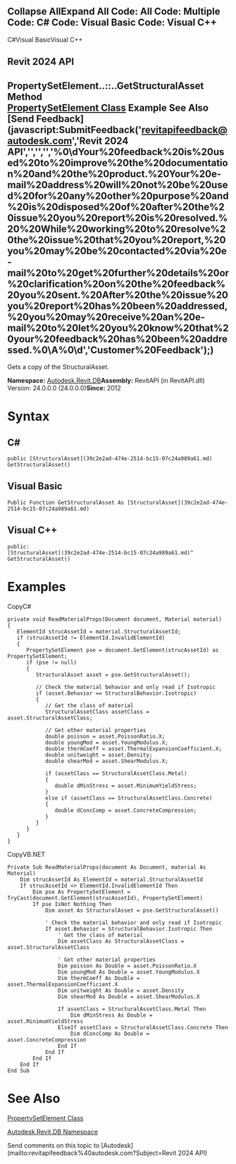 ﻿

Collapse AllExpand All Code: All Code: Multiple Code: C# Code: Visual Basic Code: Visual C++   
---  
  
C#Visual BasicVisual C++

Revit 2024 API  
---  
PropertySetElement..::..GetStructuralAsset Method   
[PropertySetElement Class](dd2c8fbb-98ec-7249-87f0-542401f490dd.md) Example See Also [Send Feedback](javascript:SubmitFeedback\('revitapifeedback@autodesk.com','Revit 2024 API','','','','%0\\dYour%20feedback%20is%20used%20to%20improve%20the%20documentation%20and%20the%20product.%20Your%20e-mail%20address%20will%20not%20be%20used%20for%20any%20other%20purpose%20and%20is%20disposed%20of%20after%20the%20issue%20you%20report%20is%20resolved.%20%20While%20working%20to%20resolve%20the%20issue%20that%20you%20report,%20you%20may%20be%20contacted%20via%20e-mail%20to%20get%20further%20details%20or%20clarification%20on%20the%20feedback%20you%20sent.%20After%20the%20issue%20you%20report%20has%20been%20addressed,%20you%20may%20receive%20an%20e-mail%20to%20let%20you%20know%20that%20your%20feedback%20has%20been%20addressed.%0\\A%0\\d','Customer%20Feedback'\);)  
---  
  
Gets a copy of the StructuralAsset. 

**Namespace:** [Autodesk.Revit.DB](87546ba7-461b-c646-cbb1-2cb8f5bff8b2.md)**Assembly:** RevitAPI (in RevitAPI.dll) Version: 24.0.0.0 (24.0.0.0)**Since:** 2012 

# Syntax

C#  
---  
      
    
    public [StructuralAsset](39c2e2ad-474e-2514-bc15-07c24a989a61.md) GetStructuralAsset()  
  
Visual Basic  
---  
      
    
    Public Function GetStructuralAsset As [StructuralAsset](39c2e2ad-474e-2514-bc15-07c24a989a61.md)  
  
Visual C++  
---  
      
    
    public:
    [StructuralAsset](39c2e2ad-474e-2514-bc15-07c24a989a61.md)^ GetStructuralAsset()  
  
# Examples

CopyC#
    
    
    private void ReadMaterialProps(Document document, Material material)
    {
       ElementId strucAssetId = material.StructuralAssetId;
       if (strucAssetId != ElementId.InvalidElementId)
       {
          PropertySetElement pse = document.GetElement(strucAssetId) as PropertySetElement;
          if (pse != null)
          {
             StructuralAsset asset = pse.GetStructuralAsset();
    
             // Check the material behavior and only read if Isotropic
             if (asset.Behavior == StructuralBehavior.Isotropic)
             {
                // Get the class of material
                StructuralAssetClass assetClass = asset.StructuralAssetClass;
    
                // Get other material properties
                double poisson = asset.PoissonRatio.X;
                double youngMod = asset.YoungModulus.X;
                double thermCoeff = asset.ThermalExpansionCoefficient.X;
                double unitweight = asset.Density;
                double shearMod = asset.ShearModulus.X;
    
                if (assetClass == StructuralAssetClass.Metal)
                {
                   double dMinStress = asset.MinimumYieldStress;
                }
                else if (assetClass == StructuralAssetClass.Concrete)
                {
                   double dConcComp = asset.ConcreteCompression;
                }
             }
          }
       }
    }

CopyVB.NET
    
    
    Private Sub ReadMaterialProps(document As Document, material As Material)
        Dim strucAssetId As ElementId = material.StructuralAssetId
        If strucAssetId <> ElementId.InvalidElementId Then
            Dim pse As PropertySetElement = TryCast(document.GetElement(strucAssetId), PropertySetElement)
            If pse IsNot Nothing Then
                Dim asset As StructuralAsset = pse.GetStructuralAsset()
    
                ' Check the material behavior and only read if Isotropic
                If asset.Behavior = StructuralBehavior.Isotropic Then
                    ' Get the class of material
                    Dim assetClass As StructuralAssetClass = asset.StructuralAssetClass
    
                    ' Get other material properties
                    Dim poisson As Double = asset.PoissonRatio.X
                    Dim youngMod As Double = asset.YoungModulus.X
                    Dim thermCoeff As Double = asset.ThermalExpansionCoefficient.X
                    Dim unitweight As Double = asset.Density
                    Dim shearMod As Double = asset.ShearModulus.X
    
                    If assetClass = StructuralAssetClass.Metal Then
                        Dim dMinStress As Double = asset.MinimumYieldStress
                    ElseIf assetClass = StructuralAssetClass.Concrete Then
                        Dim dConcComp As Double = asset.ConcreteCompression
                    End If
                End If
            End If
        End If
    End Sub

# See Also

[PropertySetElement Class](dd2c8fbb-98ec-7249-87f0-542401f490dd.md)

[Autodesk.Revit.DB Namespace](87546ba7-461b-c646-cbb1-2cb8f5bff8b2.md)

Send comments on this topic to [Autodesk](mailto:revitapifeedback%40autodesk.com?Subject=Revit 2024 API)